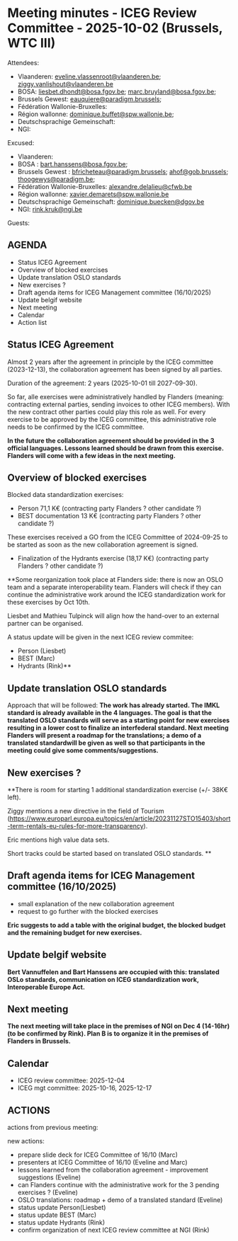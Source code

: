 # Meeting minutes - ICEG Review Committee - 2025-10-02 (Brussels, WTC III)
Attendees:

- Vlaanderen: eveline.vlassenroot@vlaanderen.be; ziggy.vanlishout@vlaanderen.be
- BOSA: liesbet.dhondt@bosa.fgov.be; marc.bruyland@bosa.fgov.be;
- Brussels Gewest: eauquiere@paradigm.brussels; 
- Fédération Wallonie-Bruxelles: 
- Région wallonne: dominique.buffet@spw.wallonie.be; 
- Deutschsprachige Gemeinschaft:
- NGI: 

Excused:

- Vlaanderen:
- BOSA : bart.hanssens@bosa.fgov.be;
- Brussels Gewest : bfricheteau@paradigm.brussels; ahof@gob.brussels; thoogewys@paradigm.be;
- Fédération Wallonie-Bruxelles: alexandre.delalieu@cfwb.be
- Région wallonne: xavier.demarets@spw.wallonie.be
- Deutschsprachige Gemeinschaft: dominique.buecken@dgov.be
- NGI: rink.kruk@ngi.be

Guests:

## AGENDA
-	Status ICEG Agreement
-	Overview of blocked exercises
-	Update translation OSLO standards
-	New exercises ?
-	Draft agenda items for ICEG Management committee (16/10/2025)
-	Update belgif website
-	Next meeting
- Calendar
- Action list

## Status ICEG Agreement
Almost 2 years after the agreement in principle by the ICEG committee (2023-12-13), the collaboration agreement has been signed by all parties.

Duration of the agreement: 2 years (2025-10-01 till 2027-09-30).

So far, alle exercises were administratively handled by Flanders (meaning: contracting external parties, sending invoices to other ICEG members).
With the new contract other parties could play this role as well.
For every exercise to be approved by the ICEG committee, this administrative role needs to be confirmed by the ICEG committee. 

**In the future the collaboration agreement should be provided in the 3 official languages.
Lessons learned should be drawn from this exercise. Flanders will come with a few ideas in the next meeting.**

## Overview of blocked exercises
Blocked data standardization exercises: 
- Person					        71,1 	K€  (contracting party Flanders ? other candidate ?)
- BEST documentation			13	K€    (contracting party Flanders ? other candidate ?)

These exercises received a GO from the ICEG Committee of 2024-09-25 to be started as soon as the new collaboration agreement is signed.

- Finalization of the Hydrants exercise (18,17 K€)  (contracting party Flanders ? other candidate ?)

**Some reorganization took place at Flanders side: there is now an OSLO team and a separate interoperability team. Flanders will check if they can continue the administrative work around the ICEG standardization work for these exercises by Oct 10th.

Liesbet and Mathieu Tulpinck will align how the hand-over to an external partner can be organised.

A status update will be given in the next ICEG review commitee:
- Person (Liesbet)
- BEST (Marc)
- Hydrants (Rink)**

## Update translation OSLO standards
Approach that will be followed: **The work has already started. The IMKL standard is already available in the 4 languages. The goal is that the translated OSLO standards will serve as a starting point for new exercises resulting in a lower cost to finalize an interfederal standard. Next meeting Flanders will present a roadmap for the translations; a demo of a translated standardwill be given as well so that participants in the meeting could give some comments/suggestions.**

## New exercises ? 
**There is room for starting 1 additional standardization exercise (+/- 38K€ left). 

Ziggy mentions a new directive in the field of Tourism (https://www.europarl.europa.eu/topics/en/article/20231127STO15403/short-term-rentals-eu-rules-for-more-transparency).

Eric mentions high value data sets. 

Short tracks could be started based on translated OSLO standards.
**


## Draft agenda items for ICEG Management committee (16/10/2025)
- small explanation of the new collaboration agreement
- request to go further with the blocked exercises

**Eric suggests to add a table with the original budget, the blocked budget and the remaining budget for new exercises.**

## Update belgif website
**Bert Vannuffelen and Bart Hanssens are occupied with this: translated OSLo standards, communication on ICEG standardization work, Interoperable Europe Act.**

## Next meeting
**The next meeting will take place in the premises of NGI on Dec 4 (14-16hr) (to be confirmed by Rink). Plan B is to organize it in the premises of Flanders in Brussels.**

## Calendar
- ICEG review committee: 2025-12-04
- ICEG mgt committee: 2025-10-16, 2025-12-17

## ACTIONS
actions from previous meeting:

new actions:
- prepare slide deck for ICEG Committee of 16/10 (Marc)
- presenters at ICEG Committee of 16/10 (Eveline and Marc)
- lessons learned from the collaboration agreement - improvement suggestions (Eveline)
- can Flanders continue with the administrative work for the 3 pending exercises ? (Eveline)
- OSLO translations: roadmap + demo of a translated standard (Eveline)
- status update Person(Liesbet)
- status update BEST (Marc)
- status update Hydrants (Rink)
- confirm organization of next ICEG review committee at NGI (Rink)

